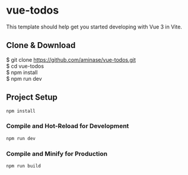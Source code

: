 # vue-todos

This template should help get you started developing with Vue 3 in Vite.

## Clone & Download

$ git clone https://github.com/aminase/vue-todos.git <br>
$ cd vue-todos <br>
$ npm install <br>
$ npm run dev<br>

## Project Setup

```sh
npm install
```

### Compile and Hot-Reload for Development

```sh
npm run dev
```

### Compile and Minify for Production

```sh
npm run build
```
